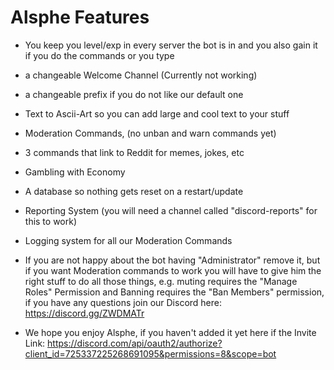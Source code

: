 # Alsphe Features

- You keep you level/exp in every server the bot is in and you also gain it if you do the commands or you type
- a changeable Welcome Channel (Currently not working)
- a changeable prefix if you do not like our default one
- Text to Ascii-Art so you can add large and cool text to your stuff
- Moderation Commands, (no unban and warn commands yet)
- 3 commands that link to Reddit for memes, jokes, etc
- Gambling with Economy
- A database so nothing gets reset on a restart/update
- Reporting System (you will need a channel called "discord-reports" for this to work)
- Logging system for all our Moderation Commands

- If you are not happy about the bot having "Administrator" remove it, but if you want Moderation commands to work you will have to give him the right stuff to do all those things, e.g. muting requires the "Manage Roles" Permission and Banning requires the "Ban Members" permission, if you have any questions join our Discord here: https://discord.gg/ZWDMATr

- We hope you enjoy Alsphe, if you haven't added it yet here if the Invite Link: https://discord.com/api/oauth2/authorize?client_id=725337225268691095&permissions=8&scope=bot
